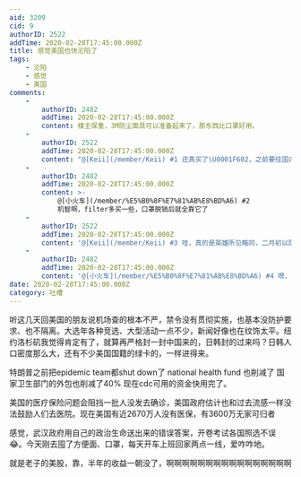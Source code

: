 ```yaml
---
aid: 3209
cid: 9
authorID: 2522
addTime: 2020-02-28T17:45:00.000Z
title: 感觉美国也快沦陷了
tags:
    - 沦陷
    - 感觉
    - 美国
comments:
    -
        authorID: 2482
        addTime: 2020-02-28T17:45:00.000Z
        content: 楼主保重，3M防尘面具可以准备起来了，那东西比口罩好用。
    -
        authorID: 2522
        addTime: 2020-02-28T17:45:00.000Z
        content: "@[Keii](/member/Keii) #1 还真买了\U0001F602，之前要往国内寄来着，顺便多买了点"
    -
        authorID: 2482
        addTime: 2020-02-28T17:45:00.000Z
        content: >-
            @[小火车](/member/%E5%B0%8F%E7%81%AB%E8%BD%A6) #2
            机智啊，filter多买一些，口罩脱销后就全靠它了
    -
        authorID: 2522
        addTime: 2020-02-28T17:45:00.000Z
        content: '@[Keii](/member/Keii) #3 哇，真的是英雄所见略同，二月初以防万一就囤好了，国内的也注意安全！'
    -
        authorID: 2482
        addTime: 2020-02-28T17:45:00.000Z
        content: '@[小火车](/member/%E5%B0%8F%E7%81%AB%E8%BD%A6) #4 嗯，挺住，挺到疫苗量产就好了'
date: 2020-02-28T17:45:00.000Z
category: 吐槽
---
```


听这几天回美国的朋友说机场查的根本不严，禁令没有贯彻实施，也基本没防护要求、也不隔离。大选年各种竞选、大型活动一点不少，新闻好像也在纹饰太平。纽约洛杉矶我觉得肯定有了，就算再严格封一封中国来的，日韩封的过来吗？日韩人口密度那么大，还有不少美国国籍的绿卡的，一样进得来。

特朗普之前把epidemic team都shut down了 national health fund 也削减了 国家卫生部门的外包也削减了40% 现在cdc可用的资金快用完了。

美国的医疗保险问题会阻挡一批人没发去确诊，美国政府估计也和过去流感一样没法鼓励人们去医院。现在美国有近2670万人没有医保，有3600万无家可归者

感觉，武汉政府用自己的政治生命送出来的错误答案，开卷考试各国照选不误😂。今天刚去囤了方便面、口罩，每天开车上班回家两点一线，爱咋咋地。

就是老子的美股，靠，半年的收益一朝没了，啊啊啊啊啊啊啊啊啊啊啊啊啊啊啊啊
